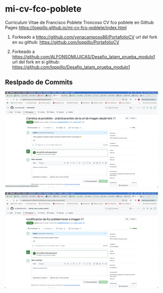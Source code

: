 # mi-cv-fco-poblete
Curriculum Vitae de Francisco Poblete Troncoso
CV fco poblete en Github Pages
https://loppillo.github.io/mi-cv-fco-poblete/index.html


1. Forkeado a https://github.com/yonacamposs86/PortafolioCV
    url del fork en su github: https://github.com/loppillo/PortafolioCV

2. Forkeado a https://github.com/ALFONSOMUJICAS/Desafio_latam_prueba_modulo1
    url del fork en si github: https://github.com/loppillo/Desafio_latam_prueba_modulo1
## Reslpado de Commits

![yonacamposs86/PortafolioCV](image-1.png)

![alfonso mujica](image-2.png)